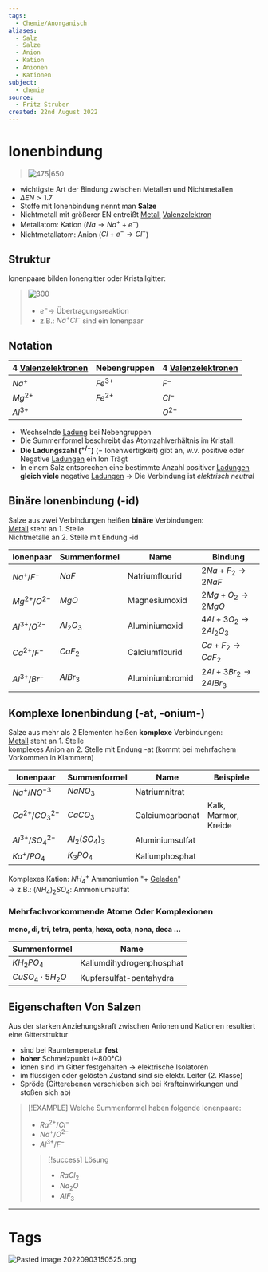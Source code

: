 ```yaml
---
tags:
  - Chemie/Anorganisch
aliases:
  - Salz
  - Salze
  - Anion
  - Kation
  - Anionen
  - Kationen
subject:
  - chemie
source:
  - Fritz Struber
created: 22nd August 2022
---
```


# Ionenbindung

>![475|650](assets/Ionen-bdn.png)
- wichtigste Art der Bindung zwischen Metallen und Nichtmetallen
- $\Delta EN > 1.7$
- Stoffe mit Ionenbindung nennt man **Salze**
- Nichtmetall mit größerer EN entreißt [Metall](Metallbindung.md) [Valenzelektron](Valenzelektronen.md)
- Metallatom: Kation ($Na\longrightarrow Na^{+}+e^{-}$)
- Nichtmetallatom: Anion ($Cl+e^{-}\longrightarrow Cl^{-}$)

## Struktur

Ionenpaare bilden Ionengitter oder Kristallgitter:
>![300](assets/IonAnord.png)
> - $e^{-} \rightarrow$ Übertragungsreaktion
> - z.B.: $Na^{+}Cl^{-}$ sind ein Ionenpaar

## Notation

|  4 [Valenzelektronen](Valenzelektronen.md) | Nebengruppen |  4 [Valenzelektronen](Valenzelektronen.md) |
| -------------------- | ------------ | --------------------- |
| $Na^{+}$             | $Fe^{3+}$    | $F^{-}$               |
| $Mg^{2+}$            | $Fe^{2+}$    | $Cl^{-}$              |
| $Al^{3+}$            |              | $O^{2-}$              |
- Wechselnde [Ladung](../Elektrotechnik/Statisches%20E-Feld.md) bei Nebengruppen
- Die Summenformel beschreibt das Atomzahlverhältnis im Kristall.
- **Die Ladungszahl ($^{+/-}$)** (= Ionenwertigkeit) gibt an, w.v. positive oder Negative [Ladungen](../Elektrotechnik/Statisches%20E-Feld.md) ein Ion Trägt
- In einem Salz entsprechen eine bestimmte Anzahl positiver [Ladungen](../Elektrotechnik/Statisches%20E-Feld.md) **gleich viele** negative [Ladungen](../Elektrotechnik/Statisches%20E-Feld.md) $\rightarrow$ Die Verbindung ist *elektrisch neutral*

## Binäre Ionenbindung (-id)

Salze aus zwei Verbindungen heißen **binäre** Verbindungen:  
[Metall](Metallbindung.md) steht an 1. Stelle  
Nichtmetalle an 2. Stelle mit Endung -id 

| Ionenpaar        | Summenformel  | Name            | Bindung                                  |
| ---------------- | ------------- | --------------- | ---------------------------------------- |
| $Na^{+}/F^{-}$   | $NaF$         | Natriumflourid  | $2Na+F_{2}\longrightarrow 2NaF$          |
| $Mg^{2+}/O^{2-}$ | $MgO$         | Magnesiumoxid   | $2Mg+O_{2}\longrightarrow 2MgO$          |
| $Al^{3+}/O^{2-}$ | $Al_{2}O_{3}$ | Aluminiumoxid   | $4Al+3O_{2}\longrightarrow 2Al_{2}O_{3}$ |
| $Ca^{2+}/F^{-}$  | $CaF_2$       | Calciumflourid  | $Ca+F_{2}\longrightarrow CaF_{2}$        |
| $Al^{3+}/Br^{-}$ | $AlBr_{3}$    | Aluminiumbromid | $2Al + 3Br_2\longrightarrow 2AlBr_{3}$                                        |

## Komplexe Ionenbindung (-at, -onium-)

Salze aus mehr als 2 Elementen heißen **komplexe** Verbindungen:  
[Metall](Metallbindung.md) steht an 1. Stelle  
komplexes Anion an 2. Stelle mit Endung -at (kommt bei mehrfachem Vorkommen in Klammern)

| Ionenpaar             | Summenformel         | Name            | Beispiele            |
| --------------------- | -------------------- | --------------- | -------------------- |
| $Na^{+}/NO^{-3}$      | $NaNO_{3}$           | Natriumnitrat   |                      |
| $Ca^{2+}/CO^{2-}_{3}$ | $CaCO_{3}$           | Calciumcarbonat | Kalk, Marmor, Kreide |
| $Al^{3+}/SO^{2-}_{4}$ | $Al_{2}(SO_{4})_{3}$ | Aluminiumsulfat |                      |
| $Ka^{+}/PO_{4}$       | $K_{3}PO_{4}$        | Kaliumphosphat  |                      |

Komplexes Kation: $NH_{4}^{+}$ Ammoniumion "+ [Geladen](../Elektrotechnik/Statisches%20E-Feld.md)"  
$\rightarrow$ z.B.: $(NH_{4})_{2}SO_{4}$: Ammoniumsulfat

### Mehrfachvorkommende Atome Oder Komplexionen

**mono, di, tri, tetra, penta, hexa, octa, nona, deca …**

| Summenformel            | Name                     |
| ----------------------- | ------------------------ |
| $KH_{2}PO_{4}$          | Kaliumdihydrogenphosphat |
| $CuSO_{4}\cdot 5H_{2}O$ | Kupfersulfat-pentahydra  |

## Eigenschaften Von Salzen

Aus der starken Anziehungskraft zwischen Anionen und Kationen resultiert eine Gitterstruktur
- sind bei Raumtemperatur **fest**
- **hoher** Schmelzpunkt (~800°C)
- Ionen sind im Gitter festgehalten $\rightarrow$ elektrische Isolatoren
- im flüssigen oder gelösten Zustand sind sie elektr. Leiter (2. Klasse)
- Spröde (Gitterebenen verschieben sich bei Krafteinwirkungen und stoßen sich ab)

> [!EXAMPLE] Welche Summenformel haben folgende Ionenpaare:
> - $Ra^{2+}/Cl^{-}$
> - $Na^{+}/O^{2-}$
> - $Al^{3+}/F^{-}$
> > [!success] Lösung
> > - $RaCl_{2}$
> > - $Na_{2}O$
> > - $AlF_{3}$

---

# Tags

![Pasted image 20220903150525.png](Pasted%20image%2020220903150525.png)